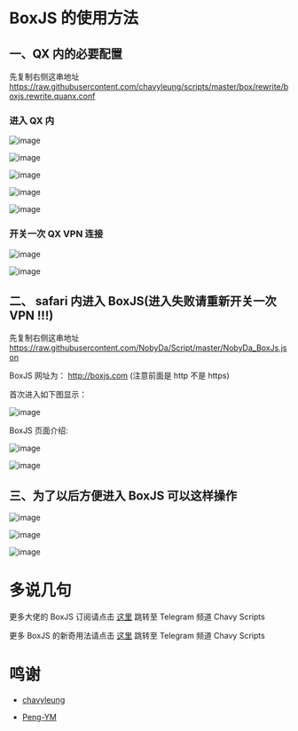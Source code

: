 # BoxJS 的使用方法

## 一、QX 内的必要配置

先复制右侧这串地址 https://raw.githubusercontent.com/chavyleung/scripts/master/box/rewrite/boxjs.rewrite.quanx.conf

### 进入 QX 内

![image](https://raw.githubusercontent.com/chiupam/tutorial-image/master/QuantumultX/dianji.png)

![image](https://raw.githubusercontent.com/chiupam/tutorial-image/master/QuantumultX/rewrite_remote.png)

![image](https://raw.githubusercontent.com/chiupam/tutorial-image/master/QuantumultX/rewrite_remote_v.png)

![image](https://raw.githubusercontent.com/chiupam/tutorial-image/master/QuantumultX/changan.png)

![image](https://raw.githubusercontent.com/chiupam/tutorial-image/master/QuantumultX/up.png)

### 开关一次 QX VPN 连接

![image](https://raw.githubusercontent.com/chiupam/tutorial-image/master/QuantumultX/START-STOP.png)

![image](https://raw.githubusercontent.com/chiupam/tutorial-image/master/QuantumultX/STOP-START.png)

## 二、 safari 内进入 BoxJS(进入失败请重新开关一次 VPN !!!)

先复制右侧这串地址 https://raw.githubusercontent.com/NobyDa/Script/master/NobyDa_BoxJs.json

BoxJS 网址为： http://boxjs.com (注意前面是 http 不是 https)

首次进入如下图显示：

![image](https://raw.githubusercontent.com/chiupam/tutorial-image/master/QuantumultX/BoxJS_yingyong_1.png)

BoxJS 页面介绍:

![image](https://raw.githubusercontent.com/chiupam/tutorial-image/master/QuantumultX/BoxJS_yingyong_2.png)

![image](https://raw.githubusercontent.com/chiupam/tutorial-image/master/QuantumultX/BoxJS_dingyue.png)

## 三、为了以后方便进入 BoxJS 可以这样操作

![image](https://raw.githubusercontent.com/chiupam/tutorial-image/master/QuantumultX/BoxJS_5.png)

![image](https://raw.githubusercontent.com/chiupam/tutorial-image/master/QuantumultX/BoxJS_6.png)

![image](https://raw.githubusercontent.com/chiupam/tutorial-image/master/QuantumultX/BoxJS_7.png)

# 多说几句

更多大佬的 BoxJS 订阅请点击 [这里](https://t.me/chavyscripts/66) 跳转至 Telegram 频道 Chavy Scripts

更多 BoxJS 的新奇用法请点击 [这里](https://t.me/chavyscripts) 跳转至 Telegram 频道 Chavy Scripts

# 鸣谢

- [chavyleung](https://github.com/chavyleung)

- [Peng-YM](https://github.com/Peng-YM)
